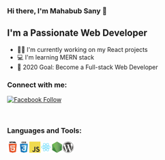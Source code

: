 ### Hi there, I'm Mahabub Sany 👋

## I'm a Passionate Web Developer 

- 👩‍💻 I'm currently working on my React projects 
- 💻 I'm learning MERN stack
- 🚧 2020 Goal: Become a Full-stack Web Developer

### Connect with me:

[![Facebook Follow](https://img.shields.io/badge/%20-Follow-black?color=14171A&labelColor=1976d2&logo=facebook&logoColor=ffffff)](https://www.facebook.com/mahabub.sunny.904) 


<br />

### Languages and Tools:
<img align="left" alt="html" width="26px" src= "https://raw.githubusercontent.com/github/explore/80688e429a7d4ef2fca1e82350fe8e3517d3494d/topics/html/html.png"/>
<img align="left" alt="css" width="26px" src= "https://raw.githubusercontent.com/github/explore/80688e429a7d4ef2fca1e82350fe8e3517d3494d/topics/css/css.png"/>
<img align="left" alt="Javascript" width="26px" src= "https://raw.githubusercontent.com/github/explore/80688e429a7d4ef2fca1e82350fe8e3517d3494d/topics/javascript/javascript.png"/>
<img align="left" alt="React" width="26px" src= "https://raw.githubusercontent.com/github/explore/80688e429a7d4ef2fca1e82350fe8e3517d3494d/topics/react/react.png"/>
<img align="left" alt="Nodejs" width="26px" src= "https://raw.githubusercontent.com/github/explore/80688e429a7d4ef2fca1e82350fe8e3517d3494d/topics/nodejs/nodejs.png"/>
<img align="left" alt="wordpress" width="26px" src= "https://raw.githubusercontent.com/github/explore/80688e429a7d4ef2fca1e82350fe8e3517d3494d/topics/wordpress/wordpress.png"/>
